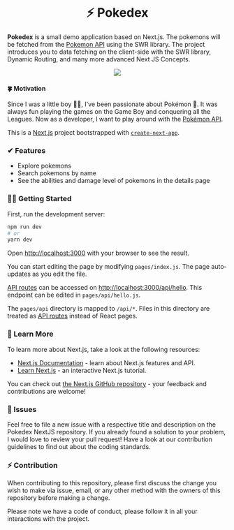 <h1 align="center">⚡ Pokedex </h1>


<b>Pokedex</b> is a small demo application based on Next.js. The pokemons will be fetched from the [Pokemon API](https://pokeapi.co/) using the SWR library. The project introduces you to data fetching on the client-side with the SWR library, Dynamic Routing, and many more advanced Next JS Concepts.

<p align="center">
  <img src="https://www.adcolony.com/wp-content/uploads/2016/07/Pokemon_go_banner.png" align="center">
</p>

#### 🍀 Motivation

Since I was a little boy 🙋‍♂️, I've been passionate about Pokémon 🦔. It was always fun playing the games on the Game Boy and conquering all the Leagues. Now as a developer, I want to play around with the [Pokémon API](https://pokeapi.co/).

This is a [Next.js](https://nextjs.org/) project bootstrapped with [`create-next-app`](https://github.com/vercel/next.js/tree/canary/packages/create-next-app).

### ✔ Features
- Explore pokemons
- Search pokemons by name
- See the abilities and damage level of pokemons in the details page

### 🏃‍♂️ Getting Started

First, run the development server:

```bash
npm run dev
# or
yarn dev
```

Open [http://localhost:3000](http://localhost:3000) with your browser to see the result.

You can start editing the page by modifying `pages/index.js`. The page auto-updates as you edit the file.

[API routes](https://nextjs.org/docs/api-routes/introduction) can be accessed on [http://localhost:3000/api/hello](http://localhost:3000/api/hello). This endpoint can be edited in `pages/api/hello.js`.

The `pages/api` directory is mapped to `/api/*`. Files in this directory are treated as [API routes](https://nextjs.org/docs/api-routes/introduction) instead of React pages.

### 🏫 Learn More

To learn more about Next.js, take a look at the following resources:

- [Next.js Documentation](https://nextjs.org/docs) - learn about Next.js features and API.
- [Learn Next.js](https://nextjs.org/learn) - an interactive Next.js tutorial.

You can check out [the Next.js GitHub repository](https://github.com/vercel/next.js/) - your feedback and contributions are welcome!

### 🎉 Issues

Feel free to file a new issue with a respective title and description on the Pokedex NextJS repository. If you already found a solution to your problem, I would love to review your pull request! Have a look at our contribution guidelines to find out about the coding standards.

### ⚡ Contribution

When contributing to this repository, please first discuss the change you wish to make via issue, email, or any other method with the owners of this repository before making a change.

Please note we have a code of conduct, please follow it in all your interactions with the project.
